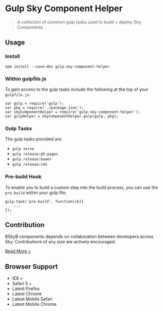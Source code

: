 Gulp Sky Component Helper 
========================

> A collection of common gulp tasks used to build + deploy Sky Components

## Usage

### Install 

`npm install --save-dev gulp-sky-component-helper`

### Within gulpfile.js

To gain access to the gulp tasks include the following at the top of your `gulpfile.js`:

```
var gulp = require('gulp');
var pkg = require('./package.json');
var skyComponentHelper = require('gulp-sky-component-helper');
var gulpHelper = skyComponentHelper.gulp(gulp, pkg);
```

### Gulp Tasks

The gulp tasks provided are:

 * `gulp serve`
 * `gulp release:gh-pages`
 * `gulp release:bower`
 * `gulp release:cdn`

### Pre-build Hook

To enable you to build a custom step into the build process, you can use the `pre-build` within your gulp file:

```
gulp.task('pre-build', function(cb){
    ...
});

```

## Contribution

BSkyB components depends on collaboration between developers across Sky. Contributions of any size are actively encouraged.

[Read More >](CONTRIBUTING.md)

## Browser Support

 * IE8 +
 * Safari 5 +
 * Latest Firefox
 * Latest Chrome
 * Latest Mobile Safari
 * Latest Mobile Chrome